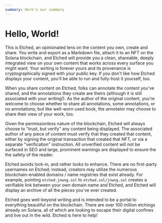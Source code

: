```yaml
---
summary: Here's our summary
---
```


# Hello, World!

This is Etched, an opinionated lens on the content you own, create and share. You write and export as a Markdown file, attach it to an NFT on the Solana blockchain, and Etched will provide you a clean, shareable, deeply integrated view on your own content that works across every surface you might want. Your writing is forever yours and its provenance is cryptographically signed with your public key. If you don't like how Etched displays your content, you'll be able to run and fully-host it yourself, too.

When you share content on Etched, folks can annotate the content you've shared, and the annotations they create are theirs (although it is still associated with your writing!). As the author of the original content, you're welcome to choose whether to share all annotations, some annotations, or no annotations; but like well-worn used book, the annotator may choose to share their view of your work, too.

Given the permissionless nature of the blockchain, Etched will always choose to "trust, but verify" any content being displayed. The associated author of any piece of content must verify that they created that content, either by signing the original transaction that created that NFT, or via a separate "verification" instruction. All unverified content will not be surfaced in SEO and large, prominent warnings are displayed to ensure the the safety of the reader.

Etched avoids lock-in, and rather looks to enhance. There are no first-party usernames on Etched; instead, creators may utilize the numerous blockchain-enabled domains / name registries that exist already. For example, pointing `etched.jnwng.sol` to `etched.sol/jnwng.sol` creates a verifiable link between your own domain name and Etched, and Etched will display an archive of all the pieces you've ever created.

Etched goes well-beyond writing and is intended to be a portal to everything beautiful on the blockchain. There are over 100 million etchings already on Solana, all of which are looking to escape their digital confines and live out in the wild. Etched is here to help!
